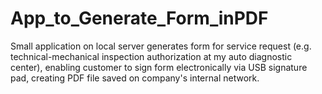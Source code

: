 # App_to_Generate_Form_inPDF
Small application on local server generates form for service request (e.g. technical-mechanical inspection authorization at my auto diagnostic center), enabling customer to sign form electronically via USB signature pad, creating PDF file saved on company's internal network.
